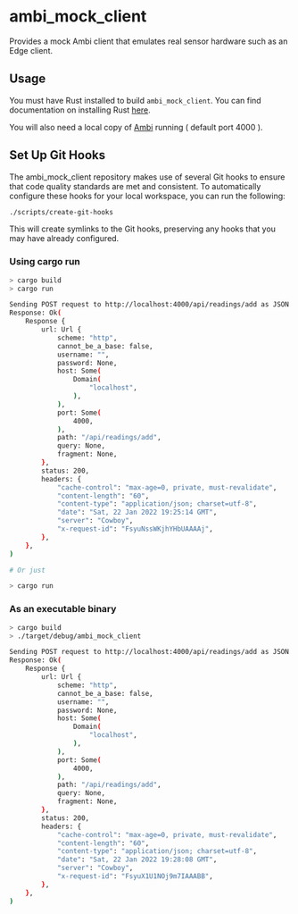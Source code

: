 # ambi_mock_client

Provides a mock Ambi client that emulates real sensor hardware such as an Edge client.

## Usage

You must have Rust installed to build `ambi_mock_client`.
You can find documentation on installing Rust [here](https://www.rust-lang.org/tools/install).

You will also need a local copy of [Ambi](https://github.com/jhodapp/ambi) running ( default port 4000 ).

## Set Up Git Hooks

The ambi_mock_client repository makes use of several Git hooks to ensure that code quality standards are met and consistent. To automatically configure these hooks for your local workspace, you can run the following:
```bash
./scripts/create-git-hooks
```

This will create symlinks to the Git hooks, preserving any hooks that you may have already configured.

### Using cargo run
```BASH
> cargo build
> cargo run

Sending POST request to http://localhost:4000/api/readings/add as JSON: {"tempurature":"19.2","humidity":"87.7","pressure":"1074","dust_concentration":"415","air_purity":"DANGEROUS"}
Response: Ok(
    Response {
        url: Url {
            scheme: "http",
            cannot_be_a_base: false,
            username: "",
            password: None,
            host: Some(
                Domain(
                    "localhost",
                ),
            ),
            port: Some(
                4000,
            ),
            path: "/api/readings/add",
            query: None,
            fragment: None,
        },
        status: 200,
        headers: {
            "cache-control": "max-age=0, private, must-revalidate",
            "content-length": "60",
            "content-type": "application/json; charset=utf-8",
            "date": "Sat, 22 Jan 2022 19:25:14 GMT",
            "server": "Cowboy",
            "x-request-id": "FsyuNssWKjhYHbUAAAAj",
        },
    },
)

# Or just

> cargo run
```

### As an executable binary
```BASH
> cargo build
> ./target/debug/ambi_mock_client

Sending POST request to http://localhost:4000/api/readings/add as JSON: {"tempurature":"28.8","humidity":"85.2","pressure":"964","dust_concentration":"930","air_purity":"DANGEROUS"}
Response: Ok(
    Response {
        url: Url {
            scheme: "http",
            cannot_be_a_base: false,
            username: "",
            password: None,
            host: Some(
                Domain(
                    "localhost",
                ),
            ),
            port: Some(
                4000,
            ),
            path: "/api/readings/add",
            query: None,
            fragment: None,
        },
        status: 200,
        headers: {
            "cache-control": "max-age=0, private, must-revalidate",
            "content-length": "60",
            "content-type": "application/json; charset=utf-8",
            "date": "Sat, 22 Jan 2022 19:28:08 GMT",
            "server": "Cowboy",
            "x-request-id": "FsyuX1U1NOj9m7IAAABB",
        },
    },
)
```
